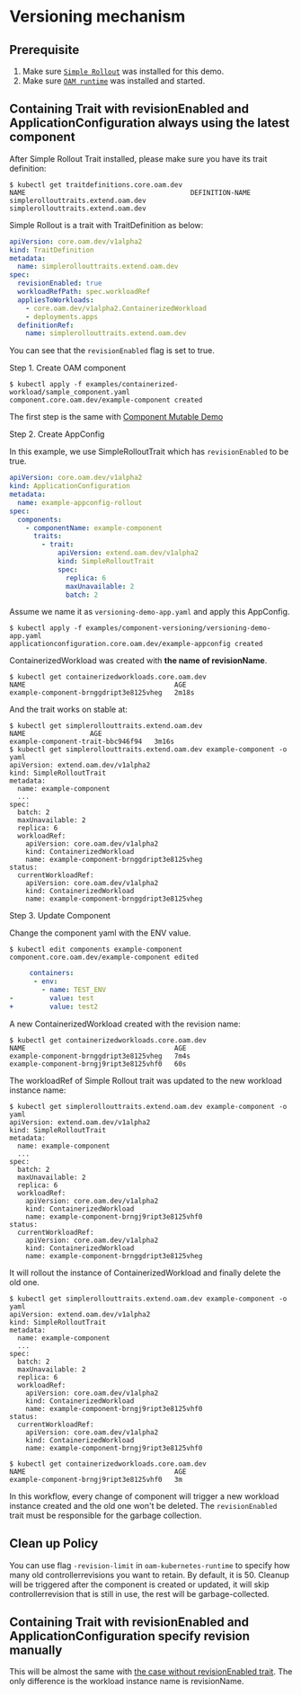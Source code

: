 # Versioning mechanism

## Prerequisite

1. Make sure [`Simple Rollout`](https://github.com/oam-dev/catalog/tree/master/traits/simplerollouttrait) was installed for this demo.
2. Make sure [`OAM runtime`](../../README.md#Install-OAM-Kubernetes-Runtime) was installed and started.


## Containing Trait with revisionEnabled and ApplicationConfiguration always using the latest component

After Simple Rollout Trait installed, please make sure you have its trait definition:

```shell script
$ kubectl get traitdefinitions.core.oam.dev
NAME                                         DEFINITION-NAME
simplerollouttraits.extend.oam.dev           simplerollouttraits.extend.oam.dev
```

Simple Rollout is a trait with TraitDefinition as below:

```yaml
apiVersion: core.oam.dev/v1alpha2
kind: TraitDefinition
metadata:
  name: simplerollouttraits.extend.oam.dev
spec:
  revisionEnabled: true
  workloadRefPath: spec.workloadRef
  appliesToWorkloads:
    - core.oam.dev/v1alpha2.ContainerizedWorkload
    - deployments.apps
  definitionRef:
    name: simplerollouttraits.extend.oam.dev
``` 

You can see that the  `revisionEnabled` flag is set to true.

Step 1. Create OAM component

```shell script
$ kubectl apply -f examples/containerized-workload/sample_component.yaml
component.core.oam.dev/example-component created
``` 

The first step is the same with [Component Mutable Demo](./component-mutable.md#ApplicationConfiguration-always-using-the-latest-component)

Step 2. Create AppConfig

In this example, we use SimpleRolloutTrait which has `revisionEnabled` to be true.

```yaml
apiVersion: core.oam.dev/v1alpha2
kind: ApplicationConfiguration
metadata:
  name: example-appconfig-rollout
spec:
  components:
    - componentName: example-component
      traits:
        - trait:
            apiVersion: extend.oam.dev/v1alpha2
            kind: SimpleRolloutTrait
            spec:
              replica: 6
              maxUnavailable: 2
              batch: 2
```

Assume we name it as `versioning-demo-app.yaml` and apply this AppConfig.

```shell script
$ kubectl apply -f examples/component-versioning/versioning-demo-app.yaml
applicationconfiguration.core.oam.dev/example-appconfig created
```

ContainerizedWorkload was created with **the name of revisionName**.

```shell script
$ kubectl get containerizedworkloads.core.oam.dev
NAME                                     AGE
example-component-brnggdript3e8125vheg   2m18s
```

And the trait works on stable at:

```shell script
$ kubectl get simplerollouttraits.extend.oam.dev
NAME                AGE
example-component-trait-bbc946f94   3m16s
$ kubectl get simplerollouttraits.extend.oam.dev example-component -o yaml
apiVersion: extend.oam.dev/v1alpha2
kind: SimpleRolloutTrait
metadata:
  name: example-component
  ...
spec:
  batch: 2
  maxUnavailable: 2
  replica: 6
  workloadRef:
    apiVersion: core.oam.dev/v1alpha2
    kind: ContainerizedWorkload
    name: example-component-brnggdript3e8125vheg
status:
  currentWorkloadRef:
    apiVersion: core.oam.dev/v1alpha2
    kind: ContainerizedWorkload
    name: example-component-brnggdript3e8125vheg
``` 

Step 3. Update Component

Change the component yaml with the ENV value.

```
$ kubectl edit components example-component
component.core.oam.dev/example-component edited
```

```yaml
     containers:
      - env:
        - name: TEST_ENV
-         value: test
+         value: test2
```

A new ContainerizedWorkload created with the revision name:

```shell script
$ kubectl get containerizedworkloads.core.oam.dev
NAME                                     AGE
example-component-brnggdript3e8125vheg   7m4s
example-component-brngj9ript3e8125vhf0   60s
```

The workloadRef of Simple Rollout trait was updated to the new workload instance name:

```shell script
$ kubectl get simplerollouttraits.extend.oam.dev example-component -o yaml
apiVersion: extend.oam.dev/v1alpha2
kind: SimpleRolloutTrait
metadata:
  name: example-component
  ...
spec:
  batch: 2
  maxUnavailable: 2
  replica: 6
  workloadRef:
    apiVersion: core.oam.dev/v1alpha2
    kind: ContainerizedWorkload
    name: example-component-brngj9ript3e8125vhf0
status:
  currentWorkloadRef:
    apiVersion: core.oam.dev/v1alpha2
    kind: ContainerizedWorkload
    name: example-component-brnggdript3e8125vheg
``` 

It will rollout the instance of ContainerizedWorkload and finally delete the old one.

```shell script
$ kubectl get simplerollouttraits.extend.oam.dev example-component -o yaml
apiVersion: extend.oam.dev/v1alpha2
kind: SimpleRolloutTrait
metadata:
  name: example-component
  ...
spec:
  batch: 2
  maxUnavailable: 2
  replica: 6
  workloadRef:
    apiVersion: core.oam.dev/v1alpha2
    kind: ContainerizedWorkload
    name: example-component-brngj9ript3e8125vhf0
status:
  currentWorkloadRef:
    apiVersion: core.oam.dev/v1alpha2
    kind: ContainerizedWorkload
    name: example-component-brngj9ript3e8125vhf0
``` 

```shell script
$ kubectl get containerizedworkloads.core.oam.dev
NAME                                     AGE
example-component-brngj9ript3e8125vhf0   3m
```

In this workflow, every change of component will trigger a new workload instance created and the old one won't
be deleted. The `revisionEnabled` trait must be responsible for the garbage collection.

## Clean up Policy

You can use flag `-revision-limit` in `oam-kubernetes-runtime` to specify how many old controllerrevisions you want to retain.
By default, it is 50. Cleanup will be triggered after the component is created or updated, it will skip controllerrevision that is
still in use, the rest will be garbage-collected.

## Containing Trait with revisionEnabled and ApplicationConfiguration specify revision manually

This will be almost the same with [the case without revisionEnabled trait](component-mutable.md#ApplicationConfiguration-specify-revision-manually).
The only difference is the workload instance name is revisionName.